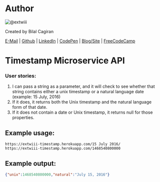 # Author
![@extwiii](https://avatars1.githubusercontent.com/u/2933560?v=3&s=120)

Created by Bilal Cagiran

[E-Mail](mailto:bcagiran@hotmail.com) | [Github](https://github.com/extwiii/) | [LinkedIn](https://linkedin.com/in/bilalcagiran) | [CodePen](http://codepen.io/extwiii/) | [Blog/Site](http://bilalcagiran.com) | [FreeCodeCamp](https://www.freecodecamp.com/extwiii) 

# Timestamp Microservice API
### User stories:
1. I can pass a string as a parameter, and it will check to see whether that string contains either a unix timestamp or a natural language date (example: 15 July, 2016)
2. If it does, it returns both the Unix timestamp and the natural language form of that date.
3. If it does not contain a date or Unix timestamp, it returns null for those properties.

## Example usage:

```url
https://extwiii-timestamp.herokuapp.com/15 July 2016/
https://extwiii-timestamp.herokuapp.com/1468540800000
```

## Example output:

```json
{"unix":1468540800000,"natural":"July 15, 2016"}
```

